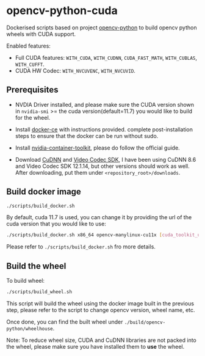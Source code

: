# opencv-python-cuda

Dockerised scripts based on project [opencv-python](https://github.com/opencv/opencv-python)  to build opencv python wheels with CUDA support.

Enabled features:

- Full CUDA features: `WITH_CUDA`, `WITH_CUDNN`, `CUDA_FAST_MATH`, `WITH_CUBLAS`, `WITH_CUFFT`.
- CUDA HW Codec: `WITH_NVCUVENC`, `WITH_NVCUVID`.

## Prerequisites

- NVDIA Driver installed, and please make sure the CUDA version shown in `nvidia-smi` >= the cuda version(default=11.7) you would like to build for the wheel.

- Install [docker-ce](https://docs.docker.com/engine/install/) with instructions provided. complete post-installation steps to ensure that the docker can be run without sudo.

- Install [nvidia-container-toolkit](https://docs.nvidia.com/datacenter/cloud-native/container-toolkit/latest/install-guide.html), please do follow the official guide.

- Download [CuDNN](https://developer.nvidia.com/rdp/cudnn-archive) and [Video Codec SDK](https://developer.nvidia.com/nvidia-video-codec-sdk/download), I have been using CuDNN 8.6 and Video Codec SDK 12.1.14, but other versions should work as well. After downloading, put them under `<repository_root>/downloads`.


## Build docker image

```bash
./scripts/build_docker.sh
```

By default, cuda 11.7 is used, you can change it by providing the url of the cuda version that you would like to use:

```bash
./scripts/build_docker.sh x86_64 opencv-manylinux-cu11x [cuda_toolkit_url]
```

Please refer to `./scripts/build_docker.sh` fro more details.

## Build the wheel

To build wheel:

```bash
./scripts/build_wheel.sh
```

This script will build the wheel using the docker image built in the previous step, please refer to the script to change opencv version, wheel name, etc.

Once done, you can find the built wheel under `./build/opencv-python/wheelhouse`.

Note: To reduce wheel size, CUDA and CuDNN libraries are not packed into the wheel, please make sure you have installed them to **use** the wheel.
